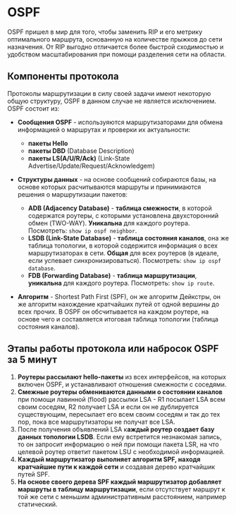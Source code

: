 # OSPF

OSPF пришел в мир для того, чтобы заменить RIP и его метрику оптимального маршрута, основанную на количестве прыжков до сети назначения. От RIP выгодно отличается более быстрой сходимостью и удобством масштабирования при помощи разделения сети на области.

## Компоненты протокола

Протоколы маршрутизации в силу своей задачи имеют некоторую общую структуру, OSPF в данном случае не является исключением. OSPF состоит из:

- **Сообщения OSPF** - используяются маршрутизаторами для обмена информацией о маршрутах и проверки их актуальности:

    - **пакеты Hello**
    - **пакеты DBD** (Database Description)
    - **пакеты LS(A/U/R/Ack)** (Link-State Advertise/Update/Request/Acknowledgem)

- **Структуры данных** - на основе сообщений собираются базы, на основе которых расчитываются маршруты и принимиаются решения о маршрутизации пакетов:

    - **ADB (Adjacency Database)** - **таблица смежности**, в которой содержатся роутеры, с которыми установлена двухсторонний обмен (TWO-WAY). **Уникальна** для каждого роутера. Посмотреть: `show ip ospf neighbor`.
    - **LSDB (Link-State Database)** - **таблица состояния каналов**, она же таблица топологии, в которой содержится информация о всех маршрутизаторах в сети. **Общая** для всех роутеров (в идеале, если успевает синхронизироваться). Посмотреть: `show ip ospf database`.
    - **FDB (Forwarding Database)** - **таблица маршрутизации**, **уникальна** для каждого роутера. Посмотреть: `show ip route`.
    
- **Алгоритм** - Shortest Path First (SPF), он же алгоритм Дейкстры, он же алгоритм нахождение кратчайших путей от одной вершины до всех прочих. В OSPF он обсчитывается на каждом роутере, на основе чего и составляется итоговая таблица топологии (таблица состояния каналов).

## Этапы работы протокола или набросок OSPF за 5 минут

1. **Роутеры рассылают hello-пакеты** из всех интерфейсов, на которых включен OSPF, и устанавливают отношения смежности с соседями.
2. **Смежные роутеры обмениваются данными о состоянии каналов** при помощи лавинной (flood) рассылки LSA - R1 посылает LSA всем своим соседям, R2 получает LSA и если он не дублируется существующим, пересылает его всем своим соседям и так до тех пор, пока все маршрутизаторы не получат все LSA.
3. После получения объявлений LSA к**аждый роутер создает базу данных топологии LSDB**. Если ему встретится незнакомая запись, то он запросит информацию о ней при помощи пакета LSR, на что целевой роутер ответит пакетом LSU с необходимой информацией.
4. **Каждый маршрутизатор выполняет алгоритм SPF, находя кратчайшие пути к каждой сети** и создавая дерево кратчайшик путей SPF.
5. **На основе своего дерева SPF каждый маршрутизатор добавляет маршруты в таблицу маршрутизации**, если отсутствует маршрут к той же сети с меньшим административным расстоянием, например статический.